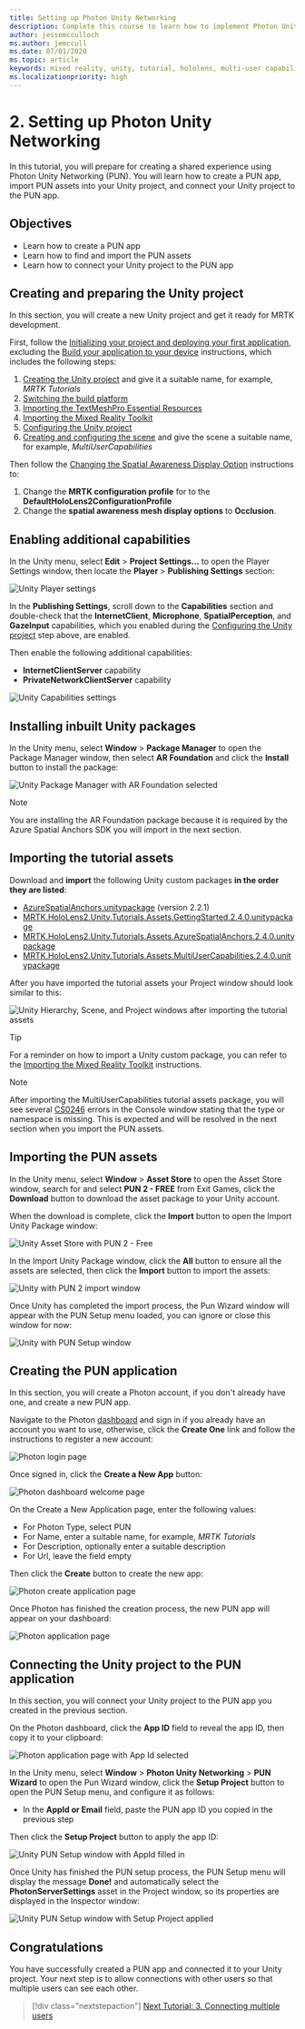 ```yaml
---
title: Setting up Photon Unity Networking
description: Complete this course to learn how to implement Photon Unity Network in a HoloLens 2 mixed reality application.
author: jessemcculloch
ms.author: jemccull
ms.date: 07/01/2020
ms.topic: article
keywords: mixed reality, unity, tutorial, hololens, multi-user capabilities, Photon, MRTK, mixed reality toolkit, UWP, Azure spatial anchors, PUN
ms.localizationpriority: high
---
```


# 2. Setting up Photon Unity Networking

In this tutorial, you will prepare for creating a shared experience using Photon Unity Networking (PUN). You will learn how to create a PUN app, import PUN assets into your Unity project, and connect your Unity project to the PUN app.

## Objectives

* Learn how to create a PUN app
* Learn how to find and import the PUN assets
* Learn how to connect your Unity project to the PUN app

## Creating and preparing the Unity project

In this section, you will create a new Unity project and get it ready for MRTK development.

First, follow the [Initializing your project and deploying your first application](mr-learning-base-02.md), excluding the [Build your application to your device](mr-learning-base-02.md#building-your-application-to-your-hololens-2) instructions, which includes the following steps:

1. [Creating the Unity project](mr-learning-base-02.md#creating-the-unity-project) and give it a suitable name, for example, *MRTK Tutorials*
2. [Switching the build platform](mr-learning-base-02.md#switching-the-build-platform)
3. [Importing the TextMeshPro Essential Resources](mr-learning-base-02.md#importing-the-textmeshpro-essential-resources)
4. [Importing the Mixed Reality Toolkit](mr-learning-base-02.md#importing-the-mixed-reality-toolkit)
5. [Configuring the Unity project](mr-learning-base-02.md#selecting-mrtk-and-project-settings)
6. [Creating and configuring the scene](mr-learning-base-02.md#creating-and-configuring-the-scene) and give the scene a suitable name, for example, *MultiUserCapabilities*

Then follow the [Changing the Spatial Awareness Display Option](mr-learning-base-03.md#changing-the-spatial-awareness-display-option) instructions to:

1. Change the **MRTK configuration profile** for to the **DefaultHoloLens2ConfigurationProfile**
1. Change the **spatial awareness mesh display options** to **Occlusion**.

## Enabling additional capabilities

In the Unity menu, select **Edit** > **Project Settings...** to open the Player Settings window, then locate the **Player** >  **Publishing Settings** section:

![Unity Player settings](images/mr-learning-sharing/sharing-02-section2-step1-1.png)

In the  **Publishing Settings**, scroll down to the **Capabilities** section and double-check that the **InternetClient**, **Microphone**, **SpatialPerception**, and **GazeInput** capabilities, which you enabled during the [Configuring the Unity project](mr-learning-base-02.md#configuring-the-unity-project) step above, are enabled.

Then enable the following additional capabilities:

* **InternetClientServer** capability
* **PrivateNetworkClientServer** capability

![Unity Capabilities settings](images/mr-learning-sharing/sharing-02-section2-step1-2.png)

## Installing inbuilt Unity packages

In the Unity menu, select **Window** > **Package Manager** to open the Package Manager window, then select **AR Foundation** and click the **Install** button to install the package:

![Unity Package Manager with AR Foundation selected](images/mr-learning-sharing/sharing-02-section3-step1-1.png)

> [!NOTE]
> You are installing the AR Foundation package because it is required by the Azure Spatial Anchors SDK you will import in the next section.

## Importing the tutorial assets

Download and **import** the following Unity custom packages **in the order they are listed**:

* [AzureSpatialAnchors.unitypackage](https://github.com/Azure/azure-spatial-anchors-samples/releases/download/v2.2.1/AzureSpatialAnchors.unitypackage) (version 2.2.1)
* [MRTK.HoloLens2.Unity.Tutorials.Assets.GettingStarted.2.4.0.unitypackage](https://github.com/microsoft/MixedRealityLearning/releases/download/getting-started-v2.4.0/MRTK.HoloLens2.Unity.Tutorials.Assets.GettingStarted.2.4.0.unitypackage)
* [MRTK.HoloLens2.Unity.Tutorials.Assets.AzureSpatialAnchors.2.4.0.unitypackage](https://github.com/microsoft/MixedRealityLearning/releases/download/azure-spatial-anchors-v2.4.0/MRTK.HoloLens2.Unity.Tutorials.Assets.AzureSpatialAnchors.2.4.0.unitypackage)
* [MRTK.HoloLens2.Unity.Tutorials.Assets.MultiUserCapabilities.2.4.0.unitypackage](https://github.com/microsoft/MixedRealityLearning/releases/download/multi-user-capabilities-v2.4.0/MRTK.HoloLens2.Unity.Tutorials.Assets.MultiUserCapabilities.2.4.0.unitypackage)

After you have imported the tutorial assets your Project window should look similar to this:

![Unity Hierarchy, Scene, and Project windows after importing the tutorial assets](images/mr-learning-sharing/sharing-02-section4-step1-1.png)

> [!TIP]
> For a reminder on how to import a Unity custom package, you can refer to the [Importing the Mixed Reality Toolkit](mr-learning-base-02.md#importing-the-mixed-reality-toolkit) instructions.

> [!NOTE]
> After importing the MultiUserCapabilities tutorial assets package, you will see several [CS0246](https://docs.microsoft.com/dotnet/csharp/language-reference/compiler-messages/cs0246) errors in the Console window stating that the type or namespace is missing. This is expected and will be resolved in the next section when you import the PUN assets.

## Importing the PUN assets

In the Unity menu, select **Window** > **Asset Store** to open the Asset Store window, search for and select **PUN 2 - FREE** from Exit Games, click the **Download** button to download the asset package to your Unity account.

When the download is complete, click the **Import** button to open the Import Unity Package window:

![Unity Asset Store with PUN 2 - Free](images/mr-learning-sharing/sharing-02-section5-step1-1.png)

In the Import Unity Package window, click the **All** button to ensure all the assets are selected, then click the **Import** button to import the assets:

![Unity with PUN 2 import window](images/mr-learning-sharing/sharing-02-section5-step1-2.png)

Once Unity has completed the import process, the Pun Wizard window will appear with the PUN Setup menu loaded, you can ignore or close this window for now:

![Unity with PUN Setup window](images/mr-learning-sharing/sharing-02-section5-step1-3.png)

## Creating the PUN application

In this section, you will create a Photon account, if you don't already have one, and create a new PUN app.

Navigate to the Photon <a href="https://dashboard.photonengine.com/account/signin" target="_blank">dashboard</a> and sign in if you already have an account you want to use, otherwise, click the **Create One** link and follow the instructions to register a new account:

![Photon login page](images/mr-learning-sharing/sharing-02-section6-step1-1.png)

Once signed in, click the **Create a New App** button:

![Photon dashboard welcome page](images/mr-learning-sharing/sharing-02-section6-step1-2.png)

On the Create a New Application page, enter the following values:

* For Photon Type, select PUN
* For Name, enter a suitable name, for example, _MRTK Tutorials_
* For Description, optionally enter a suitable description
* For Url, leave the field empty

Then click the **Create** button to create the new app:

![Photon create application page](images/mr-learning-sharing/sharing-02-section6-step1-3.png)

Once Photon has finished the creation process, the new PUN app will appear on your dashboard:

![Photon application page](images/mr-learning-sharing/sharing-02-section6-step1-4.png)

## Connecting the Unity project to the PUN application

In this section, you will connect your Unity project to the PUN app you created in the previous section.

On the Photon dashboard, click the **App ID** field to reveal the app ID, then copy it to your clipboard:

![Photon application page with App Id selected](images/mr-learning-sharing/sharing-02-section7-step1-1.png)

In the Unity menu, select **Window** > **Photon Unity Networking** > **PUN Wizard** to open the Pun Wizard window, click the **Setup Project** button to open the PUN Setup menu, and configure it as follows:

* In the **AppId or Email** field, paste the PUN app ID you copied in the previous step

Then click the **Setup Project** button to apply the app ID:

![Unity PUN Setup window with AppId filled in](images/mr-learning-sharing/sharing-02-section7-step1-2.png)

Once Unity has finished the PUN setup process, the PUN Setup menu will display the message **Done!** and automatically select the **PhotonServerSettings** asset in the Project window, so its properties are displayed in the Inspector window:

![Unity PUN Setup window with Setup Project applied](images/mr-learning-sharing/sharing-02-section7-step1-3.png)

## Congratulations

You have successfully created a PUN app and connected it to your Unity project. Your next step is to allow connections with other users so that multiple users can see each other.

> [!div class="nextstepaction"]
> [Next Tutorial: 3. Connecting multiple users](mr-learning-sharing-03.md)
